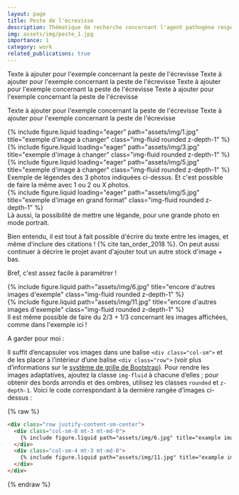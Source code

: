 ```yaml
---
layout: page
title: Peste de l'écrevisse
description: Thématique de recherche concernant l'agent pathogène responsable de la peste de l'écrevisse : Aphanomyces astaci
img: assets/img/peste_1.jpg
importance: 1
category: work
related_publications: true
---
```


Texte à ajouter pour l'exemple concernant la peste de l'écrevisse
Texte à ajouter pour l'exemple concernant la peste de l'écrevisse
Texte à ajouter pour l'exemple concernant la peste de l'écrevisse
Texte à ajouter pour l'exemple concernant la peste de l'écrevisse


Texte à ajouter pour l'exemple concernant la peste de l'écrevisse
Texte à ajouter pour l'exemple concernant la peste de l'écrevisse

<div class="row">
    <div class="col-sm mt-3 mt-md-0">
        {% include figure.liquid loading="eager" path="assets/img/1.jpg" title="exemple d'image à changer" class="img-fluid rounded z-depth-1" %}
    </div>
    <div class="col-sm mt-3 mt-md-0">
        {% include figure.liquid loading="eager" path="assets/img/3.jpg" title="exemple d'image à changer" class="img-fluid rounded z-depth-1" %}
    </div>
    <div class="col-sm mt-3 mt-md-0">
        {% include figure.liquid loading="eager" path="assets/img/5.jpg" title="exemple d'image à changer" class="img-fluid rounded z-depth-1" %}
    </div>
</div>
<div class="caption">
    Exemple de légendes des 3 photos indiquées ci-dessus. Et c'est possible de faire la même avec 1 ou 2 ou X photos.
</div>
<div class="row">
    <div class="col-sm mt-3 mt-md-0">
        {% include figure.liquid loading="eager" path="assets/img/5.jpg" title="exemple d'image en grand format" class="img-fluid rounded z-depth-1" %}
    </div>
</div>
<div class="caption">
    Là aussi, la possibilité de mettre une légande, pour une grande photo en mode portrait.
</div>

Bien entendu, il est tout à fait possible d'écrire du texte entre les images, et même d'inclure des citations ! {% cite tan_order_2018 %}.
On peut aussi continuer à décrire le projet avant d'ajouter tout un autre stock d'image + bas.

Bref, c'est assez facile à paramétrer !

<div class="row justify-content-sm-center">
    <div class="col-sm-8 mt-3 mt-md-0">
        {% include figure.liquid path="assets/img/6.jpg" title="encore d'autres images d'exemple" class="img-fluid rounded z-depth-1" %}
    </div>
    <div class="col-sm-4 mt-3 mt-md-0">
        {% include figure.liquid path="assets/img/11.jpg" title="encore d'autres images d'exemple" class="img-fluid rounded z-depth-1" %}
    </div>
</div>
<div class="caption">
    Il est même possible de faire du 2/3 + 1/3 concernant les images affichées, comme dans l'exemple ici !
</div>

A garder pour moi :


Il suffit d’encapsuler vos images dans une balise `<div class="col-sm">` et de les placer à l’intérieur d’une balise `<div class="row">` (voir plus d’informations sur le <a href="https://getbootstrap.com/docs/4.4/layout/grid/">système de grille de Bootstrap</a>).
Pour rendre les images adaptatives, ajoutez la classe `img-fluid` à chacune d’elles ;
pour obtenir des bords arrondis et des ombres, utilisez les classes `rounded` et `z-depth-1`.
Voici le code correspondant à la dernière rangée d’images ci-dessus :


{% raw %}

```html
<div class="row justify-content-sm-center">
  <div class="col-sm-8 mt-3 mt-md-0">
    {% include figure.liquid path="assets/img/6.jpg" title="example image" class="img-fluid rounded z-depth-1" %}
  </div>
  <div class="col-sm-4 mt-3 mt-md-0">
    {% include figure.liquid path="assets/img/11.jpg" title="example image" class="img-fluid rounded z-depth-1" %}
  </div>
</div>
```

{% endraw %}
